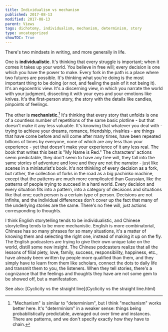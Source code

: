 ```yaml
---
title: Individualism vs mechanism
published: 2017-08-13
modified: 2017-08-13
parent: Views
tags: dichotomy, individualism, mechanism, determinism, story
type: uncategorized
showTOC: True
---
```


There's two mindsets in writing, and more generally in life.

One is **individualistic**. It's thinking that every struggle is important; when it comes it takes up your world. You believe in free will; every decision is one which you have the power to make. Every fork in the path is a place where two futures are possible. It's thinking what you're doing is the most important thing to be doing (or not, and feeling the pain of it not being it). It's an egocentric view. It's a discerning view, in which you narrate the world with your judgment, dissecting it with your eyes and your emotions like knives. It's the first-person story, the story with the details like candies, pinpoints of feelings.

The other is **mechanistic**.[^f1] It's thinking that every story that unfolds is one of a countless number of repetitions of the same basic plotline - but that doesn't make it any less valuable. It's knowing that whatever you deal with - trying to achieve your dreams, romance, friendship, rivalries - are things that have come before and will come after many times, have been repeated billions of times by everyone, none of which are any less than your experience - yet that doesn't make your experience of it any less real. The book that writes this best is "My Name is Red." The characters' actions seem predictable, they don't seem to have any free will, they fall into the same stories of adventure and love and they are not the narrator - just like scenes in a miniaturist's book. It's not thinking of every decision as a fork, but rather, the collection of forks in the road as a big pachinko machine, except that the patterns are much more complicated than Gaussian, like the patterns of people trying to succeed in a hard world. Every decision and every situation fits into a pattern, into a category of decisions and situations like that one; each person is a certain type of person. Decisions are not infinite, and the individual differences don't cover up the fact that many of the underlying stories are the same. There's no free will, just actions corresponding to thoughts. 

[^f1]: "Mechanism" is similar to "determinism", but I think "mechanism" works better here. It's "determinism" in a weaker sense: things being probabilistically predictable, averaged out over time and instances. There are patterns, and we don't specify exactly how they have to chain.

I think English storytelling tends to be individualistic, and Chinese storytelling tends to be more mechanistic. English is more combinatorial, Chinese has so many phrases for so many situations, it's a matter of knowing them and selecting the right one, instead of making it up on the fly. The English podcasters are trying to give their own unique take on the world, distill some new insight. The Chinese podcasters realize that all the lessons of filial piety, love, family, success, responsibility, happiness, etc., have already been written by people more qualified than them, and they simply have to learn from them like scholars, connect the dots to daily life and transmit them to you, the listeners. When they tell stories, there's a cognizance that the feelings and thoughts they have are not some gem to be showed off, but a manifestation.

See also: [Cyclicity vs the straight line](Cyclicity vs the straight line.html)